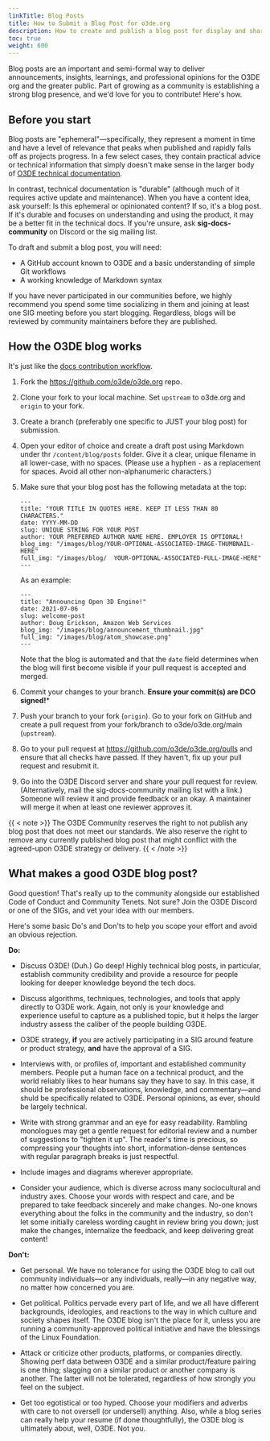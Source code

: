 ```yaml
---
linkTitle: Blog Posts
title: How to Submit a Blog Post for o3de.org
description: How to create and publish a blog post for display and sharing on o3de.org.
toc: true
weight: 600
---
```


Blog posts are an important and semi-formal way to deliver announcements, insights, learnings, and professional opinions for the O3DE org and the greater public. Part of growing as a community is establishing a strong blog presence, and we'd love for you to contribute! Here's how.

## Before you start

Blog posts are "ephemeral"&mdash;specifically, they represent a moment in time and have a level of relevance that peaks when published and rapidly falls off as projects progress. In a few select cases, they contain practical advice or technical information that simply doesn't make sense in the larger body of [O3DE technical documentation](https://o3de.org/docs/).

In contrast, technical documentation is "durable" (although much of it requires active update and maintenance). When you have a content idea, ask yourself: Is this ephemeral or opinionated content? If so, it's a blog post. If it's durable and focuses on understanding and using the product, it may be a better fit in the technical docs. If you're unsure, ask **sig-docs-community** on Discord or the sig mailing list.

To draft and submit a blog post, you will need:

* A GitHub account known to O3DE and a basic understanding of simple Git workflows
* A working knowledge of Markdown syntax

If you have never participated in our communities before, we highly recommend you spend some time socializing in them and joining at least one SIG meeting before you start blogging. Regardless, blogs will be reviewed by community maintainers before they are published.

## How the O3DE blog works

It's just like the [docs contribution workflow](get-started.md).

1. Fork the https://github.com/o3de/o3de.org repo.

2. Clone your fork to your local machine. Set `upstream` to o3de.org and `origin` to your fork.

3. Create a branch (preferably one specific to JUST your blog post) for submission.

4. Open your editor of choice and create a draft post using Markdown under thr `/content/blog/posts` folder. Give it a clear, unique filename in all lower-case, with no spaces. (Please use a hyphen `-` as a replacement for spaces. Avoid all other non-alphanumeric characters.)

5. Make sure that your blog post has the following metadata at the top:

    ```metadata
    ---
    title: "YOUR TITLE IN QUOTES HERE. KEEP IT LESS THAN 80 CHARACTERS."
    date: YYYY-MM-DD
    slug: UNIQUE STRING FOR YOUR POST
    author: YOUR PREFERRED AUTHOR NAME HERE. EMPLOYER IS OPTIONAL!
    blog_img: "/images/blog/YOUR-OPTIONAL-ASSOCIATED-IMAGE-THUMBNAIL-HERE"
    full_img: "/images/blog/  YOUR-OPTIONAL-ASSOCIATED-FULL-IMAGE-HERE"
    ---
    ```

    As an example:

    ```metadata
    ---
    title: "Announcing Open 3D Engine!"
    date: 2021-07-06
    slug: welcome-post
    author: Doug Erickson, Amazon Web Services
    blog_img: "/images/blog/announcement_thumbnail.jpg"
    full_img: "/images/blog/atom_showcase.png"
    ---
    ```

    Note that the blog is automated and that the `date` field determines when the blog will first become visible if your pull request is accepted and merged.
6. Commit your changes to your branch. **Ensure your commit(s) are DCO signed!***

7. Push your branch to your fork (`origin`). Go to your fork on GitHub and create a pull request from your fork/branch to o3de/o3de.org/main (`upstream`).

8. Go to your pull request at https://github.com/o3de/o3de.org/pulls and ensure that all checks have passed. If they haven't, fix up your pull request and resubmit it.

9. Go into the O3DE Discord server and share your pull request for review. (Alternatively, mail the sig-docs-community mailing list with a link.) Someone will review it and provide feedback or an okay. A maintainer will merge it when at least one reviewer approves it.

{{ < note >}}
The O3DE Community reserves the right to not publish any blog post that does not meet our standards. We also reserve the right to remove any currently published blog post that might conflict with the agreed-upon O3DE strategy or delivery.
{{ < /note >}}

## What makes a good O3DE blog post?

Good question! That's really up to the community alongside our established Code of Conduct and Community Tenets. Not sure? Join the O3DE Discord or one of the SIGs, and vet your idea with our members.

Here's some basic Do's and Don'ts to help you scope your effort and avoid an obvious rejection.

**Do:**

* Discuss O3DE! (Duh.) Go deep! Highly technical blog posts, in particular, establish community credibility and provide a resource for people looking for deeper knowledge beyond the tech docs.

* Discuss algorithms, techniques, technologies, and tools that apply directly to O3DE work. Again, not only is your knowledge and experience useful to capture as a published topic, but it helps the larger industry assess the caliber of the people building O3DE.

* O3DE strategy, **if** you are actively participating in a SIG around feature or product strategy, **and** have the approval of a SIG.

* Interviews with, or profiles of, important and established community members. People put a human face on a technical product, and the world reliably likes to hear humans say they have to say. In this case, it should be professional observations, knowledge, and commentary&mdash;and shuld be specifically related to O3DE. Personal opinions, as ever, should be largely technical.

* Write with strong grammar and an eye for easy readability. Rambling monologues may get a gentle request for editorial review and a number of suggestions to "tighten it up". The reader's time is precious, so compressing your thoughts into short, information-dense sentences with regular paragraph breaks is just respectful.

* Include images and diagrams wherever appropriate.

* Consider your audience, which is diverse across many sociocultural and industry axes. Choose your words with respect and care, and be prepared to take feedback sincerely and make changes. No-one knows everything about the folks in the community and the industry, so don't let some initially careless wording caught in review bring you down; just make the changes, internalize the feedback, and keep delivering great content!

**Don't:**

* Get personal. We have no tolerance for using the O3DE blog to call out community individuals&mdash;or any individuals, really&mdash;in any negative way, no matter how concerned you are.

* Get political. Politics pervade every part of life, and we all have different backgrounds, ideologies, and reactions to the way in which culture and society shapes itself. The O3DE blog isn't the place for it, unless you are running a community-approved political initiative and have the blessings of the Linux Foundation.

* Attack or criticize other products, platforms, or companies directly. Showing perf data between O3DE and a similar product/feature pairing is one thing; slagging on a similar product or another company is another. The latter will not be tolerated, regardless of how strongly you feel on the subject.

* Get too egotistical or too hyped. Choose your modifiers and adverbs with care to not oversell (or undersell) anything. Also, while a blog series can really help your resume (if done thoughtfully), the O3DE blog is ultimately about, well, O3DE. Not you.

